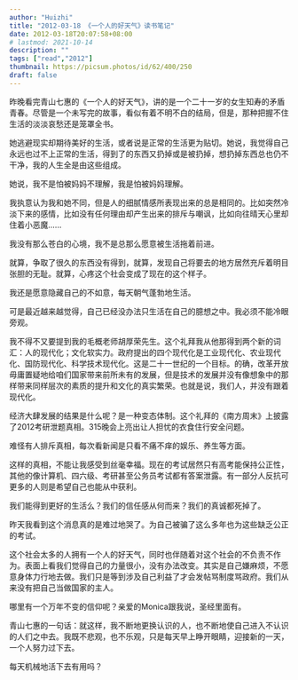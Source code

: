 ```yaml
---
author: "Huizhi"
title: "2012-03-18 《一个人的好天气》读书笔记"
date: 2012-03-18T20:07:58+08:00
# lastmod: 2021-10-14
description: ""
tags: ["read","2012"]
thumbnail: https://picsum.photos/id/62/400/250
draft: false
---
```



昨晚看完青山七惠的《一个人的好天气》，讲的是一个二十一岁的女生知寿的矛盾青春。尽管是一个未写完的故事，看似有着不明不白的结局，但是，那种把握不住生活的淡淡哀愁还是笼罩全书。

她逃避现实却期待美好的生活，或者说是正常的生活更为贴切。她说，我觉得自己永远也过不上正常的生活，得到了的东西又扔掉或是被扔掉，想扔掉东西总也仍不干净，我的人生全是由这些组成。

她说，我不是怕被妈妈不理解，我是怕被妈妈理解。

我执意认为我和她不同，但是人的细腻情感所表现出来的总是相同的。比如突然冷淡下来的感情，比如没有任何理由却产生出来的排斥与嘲讽，比如向往晴天心里却住着小恶魔......

我没有那么苍白的心境，我不是总那么愿意被生活拖着前进。

就算，争取了很久的东西没有得到，就算，发现自己将要去的地方居然充斥着明目张胆的无耻。就算，心疼这个社会变成了现在的这个样子。

我还是愿意隐藏自己的不如意，每天朝气蓬勃地生活。

可是最近越来越觉得，自己已经没办法只生活在自己的臆想之中。我必须不能冷眼旁观。

我不得不又要提到我的毛概老师胡厚荣先生。这个礼拜我从他那得到两个新的词汇：人的现代化；文化软实力。政府提出的四个现代化是工业现代化、农业现代化、国防现代化、科学技术现代化。这是二十一世纪的一个目标。的确，改革开放毋庸置疑地给咱们国家带来前所未有的发展，但是技术的发展并没有像想象中的那样带来同样层次的素质的提升和文化的真实繁荣。也就是说，我们人，并没有跟着现代化。

经济大肆发展的结果是什么呢？是一种变态体制。这个礼拜的《南方周末》上披露了2012考研泄题真相。315晚会上亮出让人担忧的衣食住行安全问题。

难怪有人排斥真相，每次看新闻是只看不痛不痒的娱乐、养生等方面。

这样的真相，不能让我感受到丝毫幸福。现在的考试居然只有高考能保持公正性，其他的像计算机、四六级、考研甚至公务员考试都有答案泄露。有一部分人反抗可更多的人则是希望自己也能从中获利。

我们能得到更好的生活么？我们的信任感从何而来？我们的真诚都死掉了。

昨天我看到这个消息真的是难过地哭了。为自己被骗了这么多年也为这些缺乏公正的考试。

这个社会太多的人拥有一个人的好天气，同时也伴随着对这个社会的不负责不作为。表面上看我们觉得自己的力量很小，没有办法改变。其实是自己嫌麻烦，不愿意身体力行地去做。我们只是等到涉及自己利益了才会发帖骂制度骂政府。我们从来没有把自己当做国家的主人。

哪里有一个万年不变的信仰呢？亲爱的Monica跟我说，圣经里面有。

青山七惠的一句话：就这样，我不断地更换认识的人，也不断地使自己进入不认识的人们之中去。我既不悲观，也不乐观，只是每天早上睁开眼睛，迎接新的一天，一个人努力过下去。

每天机械地活下去有用吗？
